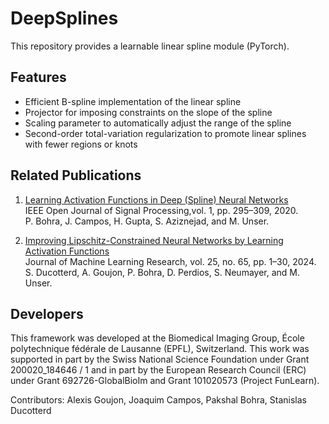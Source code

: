 # DeepSplines
This repository provides a learnable linear spline module (PyTorch).

Features
------------------
* Efficient B-spline implementation of the linear spline
* Projector for imposing constraints on the slope of the spline
* Scaling parameter to automatically adjust the range of the spline
* Second-order total-variation regularization to promote linear splines with fewer regions or knots

Related Publications
------------------
1. [Learning Activation Functions in Deep (Spline) Neural Networks](https://ieeexplore.ieee.org/abstract/document/9264754/)  <br />
IEEE Open Journal of Signal Processing,vol. 1, pp. 295–309, 2020. <br />
P. Bohra, J. Campos, H. Gupta, S. Aziznejad, and M. Unser.

2. [Improving Lipschitz-Constrained Neural Networks by Learning Activation Functions](https://www.jmlr.org/papers/volume25/22-1347/22-1347.pdf)  <br />
Journal of Machine Learning Research, vol. 25, no. 65, pp. 1–30, 2024. <br />
S. Ducotterd, A. Goujon, P. Bohra, D. Perdios, S. Neumayer, and M. Unser.

Developers
------------------
This framework was developed at the Biomedical Imaging Group, École polytechnique fédérale de Lausanne (EPFL), Switzerland. This work was supported in part by the Swiss National Science Foundation under Grant 200020_184646 / 1 and in part by the European Research Council (ERC) under Grant 692726-GlobalBioIm and Grant 101020573 (Project FunLearn).

Contributors: Alexis Goujon, Joaquim Campos, Pakshal Bohra, Stanislas Ducotterd
